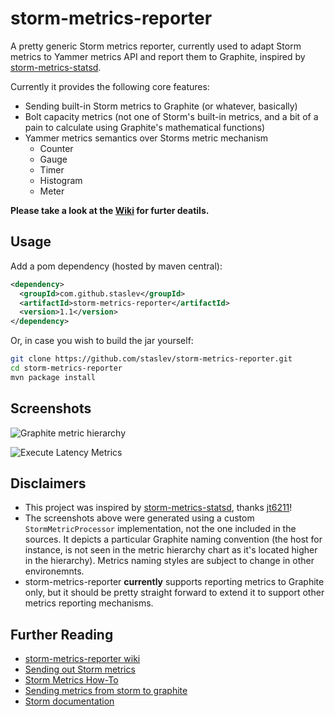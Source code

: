 storm-metrics-reporter
======================

A pretty generic Storm metrics reporter, currently used to adapt Storm metrics to Yammer metrics API and report them to Graphite, inspired by [storm-metrics-statsd](https://github.com/endgameinc/storm-metrics-statsd/).

Currently it provides the following core features:
* Sending built-in Storm metrics to Graphite (or whatever, basically) 
* Bolt capacity metrics (not one of Storm's built-in metrics, and a bit of a pain to calculate using Graphite's mathematical functions)
* Yammer metrics semantics over Storms metric mechanism
  * Counter
  * Gauge
  * Timer
  * Histogram
  * Meter

**Please take a look at the [Wiki](https://github.com/staslev/storm-metrics-reporter/wiki) for furter deatils.**

Usage
--------

Add a pom dependency (hosted by maven central):

```xml
<dependency>
  <groupId>com.github.staslev</groupId>
  <artifactId>storm-metrics-reporter</artifactId>
  <version>1.1</version>
</dependency>
```

Or, in case you wish to build the jar yourself:

```bash 
git clone https://github.com/staslev/storm-metrics-reporter.git
cd storm-metrics-reporter
mvn package install
```

Screenshots
-----------

![Graphite metric hierarchy](https://raw.githubusercontent.com/staslev/storm-metrics-reporter/master/screenshots/graphite-metrics-hierarchy.png "Graphite metric hierarchy")

![Execute Latency Metrics](https://raw.githubusercontent.com/staslev/storm-metrics-reporter/master/screenshots/graphite-capacity-metrics.png "Execute latency metrics (not provided by Storm directly)")

Disclaimers
-----------
* This project was inspired by [storm-metrics-statsd](https://github.com/endgameinc/storm-metrics-statsd/), thanks [jt6211](https://github.com/jt6211)!
* The screenshots above were generated using a custom `StormMetricProcessor` implementation, not the one included in the sources. It depicts a particular Graphite naming convention (the host for instance, is not seen in the metric hierarchy chart as it's located higher in the hierarchy). Metrics naming styles are subject to change in other environemnts.
* storm-metrics-reporter **currently** supports reporting metrics to Graphite only, but it should be pretty straight forward to extend it to support other metrics reporting mechanisms.

Further Reading
----------------
* [storm-metrics-reporter wiki](https://github.com/staslev/storm-metrics-reporter/wiki)
* [Sending out Storm metrics](http://twocentsonsoftware.blogspot.co.il/2014/12/sending-out-storm-metrics.html)
* [Storm Metrics How-To](https://www.endgame.com/blog/storm-metrics-how-to.html)
* [Sending metrics from storm to graphite](http://www.michael-noll.com/blog/2013/11/06/sending-metrics-from-storm-to-graphite/) 
* [Storm documentation](http://storm.apache.org/documentation/Metrics.html)

